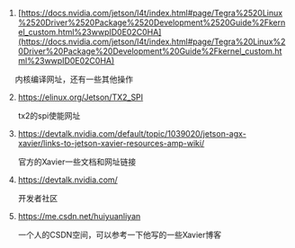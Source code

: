 1. [https://docs.nvidia.com/jetson/l4t/index.html#page/Tegra%2520Linux%2520Driver%2520Package%2520Development%2520Guide%2Fkernel_custom.html%23wwpID0E02C0HA](https://docs.nvidia.com/jetson/l4t/index.html#page/Tegra%20Linux%20Driver%20Package%20Development%20Guide%2Fkernel_custom.html%23wwpID0E02C0HA)

​    　内核编译网址，还有一些其他操作

2. https://elinux.org/Jetson/TX2_SPI

   tx2的spi使能网址

3. https://devtalk.nvidia.com/default/topic/1039020/jetson-agx-xavier/links-to-jetson-xavier-resources-amp-wiki/

   官方的Xavier一些文档和网址链接

4. https://devtalk.nvidia.com/

   开发者社区

5. https://me.csdn.net/huiyuanliyan

   一个人的CSDN空间，可以参考一下他写的一些Xavier博客

